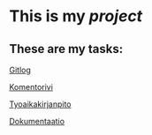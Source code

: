 # This is my *project*
## These are my tasks: 

[Gitlog](https://github.com/lindabjorkkis/OT-Harjoitustyo/blob/master/laskarit/viikko1/gitlog.txt)

[Komentorivi](https://github.com/lindabjorkkis/OT-Harjoitustyo/blob/master/laskarit/viikko1/komentorivi.txt)

[Tyoaikakirjanpito](https://github.com/CatLin123/OT-Harjoitustyo/blob/master/documentation/tuntikirjanpito.md)

[Dokumentaatio](https://github.com/CatLin123/OT-Harjoitustyo/blob/master/documentation/RequirementsSpecifications.md)

